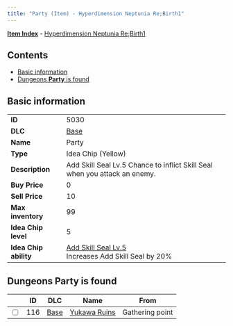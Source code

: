 ```yaml
---
title: "Party (Item) - Hyperdimension Neptunia Re;Birth1"
---
```


[**Item Index**](/neptunia/rb1/item/index.html) - [Hyperdimension Neptunia Re;Birth1](/neptunia/rb1)

## Contents

- [Basic information](#basic-information)
- [Dungeons **Party** is found](#dungeons-party-is-found)

## Basic information

|   |   |
| -- | -- |
| **ID** | 5030 |
| **DLC** | [Base](/neptunia/rb1/dlc/1-base.html) |
| **Name** | Party |
| **Type** | Idea Chip (Yellow) |
| **Description** | Add Skill Seal Lv.5 Chance to inflict Skill Seal when you attack an enemy. |
| **Buy Price** | 0 |
| **Sell Price** | 10 |
| **Max inventory** | 99 |
| **Idea Chip level** | 5 |
| **Idea Chip ability** | [Add Skill Seal Lv.5](/neptunia/rb1/avatar/1-9529-add-skill-seal-lv-5.html)<br />Increases Add Skill Seal by 20% |


## Dungeons **Party** is found

|    | ID | DLC | Name | From |
| -- | -- | --- | ---- | ---- |
| <input type="checkbox" id="rb1-dungeon-1-116" class="trackbox" /> | 116 | [Base](/neptunia/rb1/dlc/1-base.html) | [Yukawa Ruins](/neptunia/rb1/dungeon/1-116-yukawa-ruins.html) | Gathering point |
